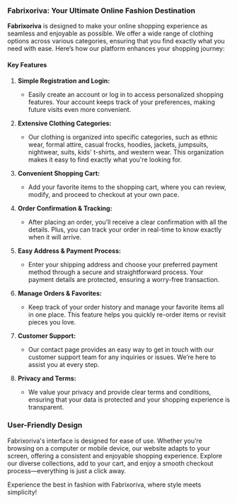 ### Fabrixoriva: Your Ultimate Online Fashion Destination

**Fabrixoriva** is designed to make your online shopping experience as seamless and enjoyable as possible. We offer a wide range of clothing options across various categories, ensuring that you find exactly what you need with ease. Here’s how our platform enhances your shopping journey:

#### **Key Features**

1. **Simple Registration and Login:**
   - Easily create an account or log in to access personalized shopping features. Your account keeps track of your preferences, making future visits even more convenient.

2. **Extensive Clothing Categories:**
   - Our clothing is organized into specific categories, such as ethnic wear, formal attire, casual frocks, hoodies, jackets, jumpsuits, nightwear, suits, kids' t-shirts, and western wear. This organization makes it easy to find exactly what you're looking for.

3. **Convenient Shopping Cart:**
   - Add your favorite items to the shopping cart, where you can review, modify, and proceed to checkout at your own pace.

4. **Order Confirmation & Tracking:**
   - After placing an order, you’ll receive a clear confirmation with all the details. Plus, you can track your order in real-time to know exactly when it will arrive.

5. **Easy Address & Payment Process:**
   - Enter your shipping address and choose your preferred payment method through a secure and straightforward process. Your payment details are protected, ensuring a worry-free transaction.

6. **Manage Orders & Favorites:**
   - Keep track of your order history and manage your favorite items all in one place. This feature helps you quickly re-order items or revisit pieces you love.

7. **Customer Support:**
   - Our contact page provides an easy way to get in touch with our customer support team for any inquiries or issues. We’re here to assist you at every step.

8. **Privacy and Terms:**
   - We value your privacy and provide clear terms and conditions, ensuring that your data is protected and your shopping experience is transparent.

### **User-Friendly Design**

Fabrixoriva's interface is designed for ease of use. Whether you’re browsing on a computer or mobile device, our website adapts to your screen, offering a consistent and enjoyable shopping experience. Explore our diverse collections, add to your cart, and enjoy a smooth checkout process—everything is just a click away.

Experience the best in fashion with Fabrixoriva, where style meets simplicity!

